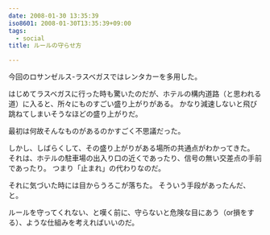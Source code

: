```yaml
---
date: 2008-01-30 13:35:39
iso8601: 2008-01-30T13:35:39+09:00
tags:
  - social
title: ルールの守らせ方

---
```


今回のロサンゼルス-ラスベガスではレンタカーを多用した。

はじめてラスベガスに行った時も驚いたのだが、ホテルの構内道路（と思われる道）に入ると、所々にものすごい盛り上がりがある。
かなり減速しないと飛び跳ねてしまいそうなほどの盛り上がりだ。

最初は何故そんなものがあるのかすごく不思議だった。

しかし、しばらくして、その盛り上がりがある場所の共通点がわかってきた。
それは、ホテルの駐車場の出入り口の近くであったり、信号の無い交差点の手前であったり。
つまり「止まれ」の代わりなのだ。

それに気づいた時には目からうろこが落ちた。
そういう手段があったんだ、と。

ルールを守ってくれない、と嘆く前に、守らないと危険な目にあう（or損をする）、ような仕組みを考えればいいのだ。
